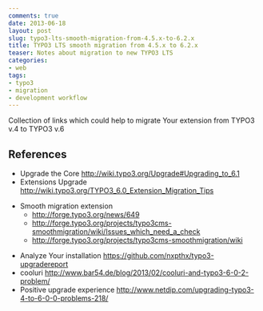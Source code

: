 ```yaml
--- 
comments: true 
date: 2013-06-18 
layout: post 
slug: typo3-lts-smooth-migration-from-4.5.x-to-6.2.x 
title: TYPO3 LTS smooth migration from 4.5.x to 6.2.x
teaser: Notes about migration to new TYPO3 LTS
categories: 
- web 
tags: 
- typo3
- migration
- development workflow
---
```


Collection of links which could help to migrate Your extension from TYPO3 v.4 to TYPO3 v.6

## References

* Upgrade the Core http://wiki.typo3.org/Upgrade#Upgrading_to_6.1
* Extensions Upgrade http://wiki.typo3.org/TYPO3_6.0_Extension_Migration_Tips
- Smooth migration extension
   * http://forge.typo3.org/news/649
   * http://forge.typo3.org/projects/typo3cms-smoothmigration/wiki/Issues_which_need_a_check
   * http://forge.typo3.org/projects/typo3cms-smoothmigration/wiki
* Analyze Your installation https://github.com/nxpthx/typo3-upgradereport
* cooluri http://www.bar54.de/blog/2013/02/cooluri-and-typo3-6-0-2-problem/
* Positive upgrade experience http://www.netdip.com/upgrading-typo3-4-to-6-0-0-problems-218/
